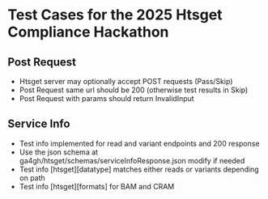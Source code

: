 # Test Cases for the 2025 Htsget Compliance Hackathon

## Post Request
- Htsget server may optionally accept POST requests (Pass/Skip)
- Post Request same url should be 200 (otherwise test results in Skip)
- Post Request with params should return InvalidInput


## Service Info
- Test info implemented for read and variant endpoints and 200 response
- Use the json schema at ga4gh/htsget/schemas/serviceInfoResponse.json modify if needed
- Test info [htsget][datatype] matches either reads or variants depending on path
- Test info [htsget][formats] for BAM and CRAM